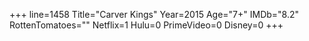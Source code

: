 +++
line=1458
Title="Carver Kings"
Year=2015
Age="7+"
IMDb="8.2"
RottenTomatoes=""
Netflix=1
Hulu=0
PrimeVideo=0
Disney=0
+++

